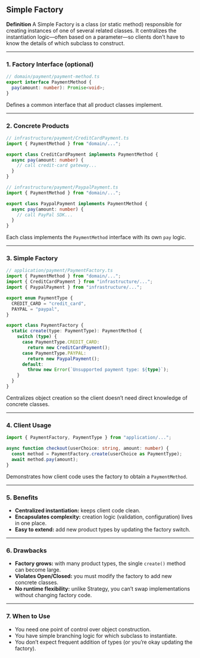## Simple Factory

**Definition**
A Simple Factory is a class (or static method) responsible for creating instances of one of several related classes. It centralizes the instantiation logic—often based on a parameter—so clients don’t have to know the details of which subclass to construct.

---

### 1. Factory Interface (optional)

```ts
// domain/payment/payment-method.ts
export interface PaymentMethod {
  pay(amount: number): Promise<void>;
}
```

Defines a common interface that all product classes implement.

---

### 2. Concrete Products

```ts
// infrastructure/payment/CreditCardPayment.ts
import { PaymentMethod } from "domain/...";

export class CreditCardPayment implements PaymentMethod {
  async pay(amount: number) {
    // call credit-card gateway...
  }
}

// infrastructure/payment/PaypalPayment.ts
import { PaymentMethod } from "domain/...";

export class PaypalPayment implements PaymentMethod {
  async pay(amount: number) {
    // call PayPal SDK...
  }
}
```

Each class implements the `PaymentMethod` interface with its own `pay` logic.

---

### 3. Simple Factory

```ts
// application/payment/PaymentFactory.ts
import { PaymentMethod } from "domain/...";
import { CreditCardPayment } from "infrastructure/...";
import { PaypalPayment } from "infrastructure/...";

export enum PaymentType {
  CREDIT_CARD = "credit_card",
  PAYPAL = "paypal",
}

export class PaymentFactory {
  static create(type: PaymentType): PaymentMethod {
    switch (type) {
      case PaymentType.CREDIT_CARD:
        return new CreditCardPayment();
      case PaymentType.PAYPAL:
        return new PaypalPayment();
      default:
        throw new Error(`Unsupported payment type: ${type}`);
    }
  }
}
```

Centralizes object creation so the client doesn’t need direct knowledge of concrete classes.

---

### 4. Client Usage

```ts
import { PaymentFactory, PaymentType } from "application/...";

async function checkout(userChoice: string, amount: number) {
  const method = PaymentFactory.create(userChoice as PaymentType);
  await method.pay(amount);
}
```

Demonstrates how client code uses the factory to obtain a `PaymentMethod`.

---

### 5. Benefits

- **Centralized instantiation:** keeps client code clean.
- **Encapsulates complexity:** creation logic (validation, configuration) lives in one place.
- **Easy to extend:** add new product types by updating the factory switch.

---

### 6. Drawbacks

- **Factory grows:** with many product types, the single `create()` method can become large.
- **Violates Open/Closed:** you must modify the factory to add new concrete classes.
- **No runtime flexibility:** unlike Strategy, you can’t swap implementations without changing factory code.

---

### 7. When to Use

- You need one point of control over object construction.
- You have simple branching logic for which subclass to instantiate.
- You don’t expect frequent addition of types (or you’re okay updating the factory).
